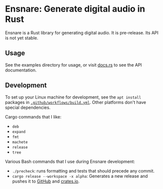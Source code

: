 # Ensnare: Generate digital audio in Rust

Ensnare is a Rust library for generating digital audio. It is pre-release. Its
API is not yet stable.

## Usage

See the examples directory for usage, or visit
[docs.rs](https://docs.rs/ensnare/latest/ensnare/) to see the API documentation.

## Development

To set up your Linux machine for development, see the `apt install` packages in
[`.github/workflows/build.yml`](./.github/workflows/build.yml). Other platforms
don't have special dependencies.

Cargo commands that I like:

* `deb`
* `expand`
* `fmt`
* `machete`
* `release`
* `tree`

Various Bash commands that I use during Ensnare development:

* `./precheck`: runs formatting and tests that should precede any commit.
* `cargo release --workspace -x alpha`: Generates a new release and pushes it to
  [GitHub](https://github.com/ensnare-org/ensnare) and
  [crates.io](https://crates.io/crates/ensnare).
